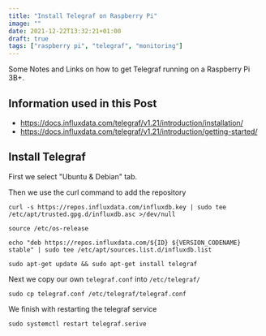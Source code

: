 ```yaml
---
title: "Install Telegraf on Raspberry Pi"
image: ""
date: 2021-12-22T13:32:21+01:00
draft: true
tags: ["raspberry pi", "telegraf", "monitoring"]
---
```


Some Notes and Links on how to get Telegraf running on a Raspberry Pi 3B+.

## Information used in this Post
- https://docs.influxdata.com/telegraf/v1.21/introduction/installation/
- https://docs.influxdata.com/telegraf/v1.21/introduction/getting-started/

## Install Telegraf
First we select "Ubuntu & Debian" tab.

Then we use the curl command to add the repository

```
curl -s https://repos.influxdata.com/influxdb.key | sudo tee /etc/apt/trusted.gpg.d/influxdb.asc >/dev/null

source /etc/os-release

echo "deb https://repos.influxdata.com/${ID} ${VERSION_CODENAME} stable" | sudo tee /etc/apt/sources.list.d/influxdb.list

sudo apt-get update && sudo apt-get install telegraf
```

Next we copy our own `telegraf.conf` into `/etc/telegraf/`

```
sudo cp telegraf.conf /etc/telegraf/telegraf.conf
```

We finish with restarting the telegraf service

```
sudo systemctl restart telegraf.serive
```